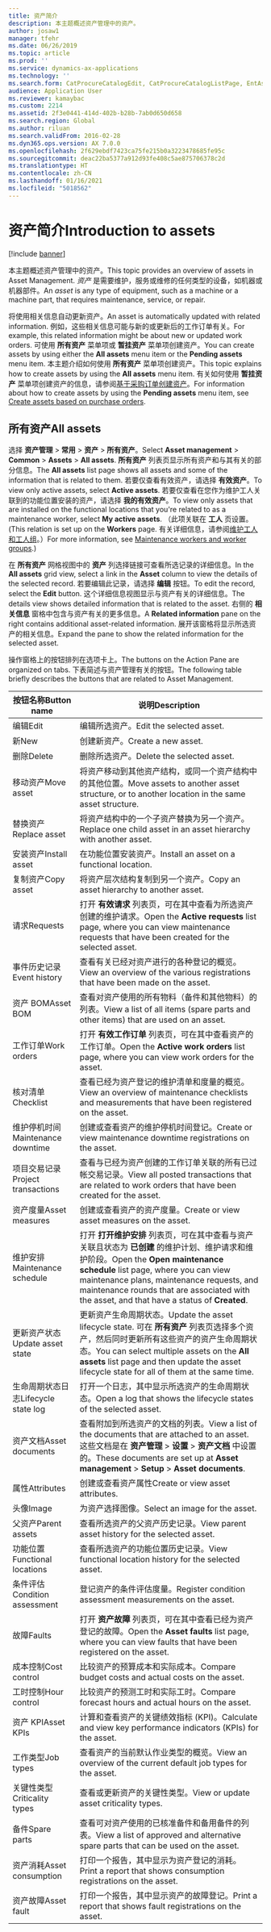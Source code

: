 ```yaml
---
title: 资产简介
description: 本主题概述资产管理中的资产。
author: josaw1
manager: tfehr
ms.date: 06/26/2019
ms.topic: article
ms.prod: ''
ms.service: dynamics-ax-applications
ms.technology: ''
ms.search.form: CatProcureCatalogEdit, CatProcureCatalogListPage, EntAssetTimeline, EntAssetObjectTableLookup, EntAssetObjectTableParent, EntAssetObjectOverview, EntAssetObjectImage, EntAssetObjectTable, EntAssetLifecycleStateLog, EntAssetObjectWorkOrderActive, EntAssetObjectAttribute
audience: Application User
ms.reviewer: kamaybac
ms.custom: 2214
ms.assetid: 2f3e0441-414d-402b-b28b-7ab0d650d658
ms.search.region: Global
ms.author: riluan
ms.search.validFrom: 2016-02-28
ms.dyn365.ops.version: AX 7.0.0
ms.openlocfilehash: 2f629ebdf7423ca75fe215b0a3223478685fe95c
ms.sourcegitcommit: deac22ba5377a912d93fe408c5ae875706378c2d
ms.translationtype: HT
ms.contentlocale: zh-CN
ms.lasthandoff: 01/16/2021
ms.locfileid: "5018562"
---
```

# <a name="introduction-to-assets"></a><span data-ttu-id="362a5-103">资产简介</span><span class="sxs-lookup"><span data-stu-id="362a5-103">Introduction to assets</span></span>

[!include [banner](../../includes/banner.md)]

 

<span data-ttu-id="362a5-104">本主题概述资产管理中的资产。</span><span class="sxs-lookup"><span data-stu-id="362a5-104">This topic provides an overview of assets in Asset Management.</span></span> <span data-ttu-id="362a5-105">*资产* 是需要维护，服务或维修的任何类型的设备，如机器或机器部件。</span><span class="sxs-lookup"><span data-stu-id="362a5-105">An *asset* is any type of equipment, such as a machine or a machine part, that requires maintenance, service, or repair.</span></span>

<span data-ttu-id="362a5-106">将使用相关信息自动更新资产。</span><span class="sxs-lookup"><span data-stu-id="362a5-106">An asset is automatically updated with related information.</span></span> <span data-ttu-id="362a5-107">例如，这些相关信息可能与新的或更新后的工作订单有关。</span><span class="sxs-lookup"><span data-stu-id="362a5-107">For example, this related information might be about new or updated work orders.</span></span> <span data-ttu-id="362a5-108">可使用 **所有资产** 菜单项或 **暂挂资产** 菜单项创建资产。</span><span class="sxs-lookup"><span data-stu-id="362a5-108">You can create assets by using either the **All assets** menu item or the **Pending assets** menu item.</span></span> <span data-ttu-id="362a5-109">本主题介绍如何使用 **所有资产** 菜单项创建资产。</span><span class="sxs-lookup"><span data-stu-id="362a5-109">This topic explains how to create assets by using the **All assets** menu item.</span></span> <span data-ttu-id="362a5-110">有关如何使用 **暂挂资产** 菜单项创建资产的信息，请参阅[基于采购订单创建资产](../objects/create-objects-based-on-purchase-orders.md)。</span><span class="sxs-lookup"><span data-stu-id="362a5-110">For information about how to create assets by using the **Pending assets** menu item, see [Create assets based on purchase orders](../objects/create-objects-based-on-purchase-orders.md).</span></span>

## <a name="all-assets"></a><span data-ttu-id="362a5-111">所有资产</span><span class="sxs-lookup"><span data-stu-id="362a5-111">All assets</span></span>

<span data-ttu-id="362a5-112">选择 **资产管理** \> **常用** \> **资产** \> **所有资产**。</span><span class="sxs-lookup"><span data-stu-id="362a5-112">Select **Asset management** \> **Common** \> **Assets** \> **All assets**.</span></span> <span data-ttu-id="362a5-113">**所有资产** 列表页显示所有资产和与其有关的部分信息。</span><span class="sxs-lookup"><span data-stu-id="362a5-113">The **All assets** list page shows all assets and some of the information that is related to them.</span></span> <span data-ttu-id="362a5-114">若要仅查看有效资产，请选择 **有效资产**。</span><span class="sxs-lookup"><span data-stu-id="362a5-114">To view only active assets, select **Active assets**.</span></span> <span data-ttu-id="362a5-115">若要仅查看在您作为维护工人关联到的功能位置安装的资产，请选择 **我的有效资产**。</span><span class="sxs-lookup"><span data-stu-id="362a5-115">To view only assets that are installed on the functional locations that you're related to as a maintenance worker, select **My active assets**.</span></span> <span data-ttu-id="362a5-116">（此项关联在 **工人** 页设置。</span><span class="sxs-lookup"><span data-stu-id="362a5-116">(This relation is set up on the **Workers** page.</span></span> <span data-ttu-id="362a5-117">有关详细信息，请参阅[维护工人和工人组](../setup-for-objects/workers-and-worker-groups.md)。）</span><span class="sxs-lookup"><span data-stu-id="362a5-117">For more information, see [Maintenance workers and worker groups](../setup-for-objects/workers-and-worker-groups.md).)</span></span>

<span data-ttu-id="362a5-118">在 **所有资产** 网格视图中的 **资产** 列选择链接可查看所选记录的详细信息。</span><span class="sxs-lookup"><span data-stu-id="362a5-118">In the **All assets** grid view, select a link in the **Asset** column to view the details of the selected record.</span></span> <span data-ttu-id="362a5-119">若要编辑此记录，请选择 **编辑** 按钮。</span><span class="sxs-lookup"><span data-stu-id="362a5-119">To edit the record, select the **Edit** button.</span></span> <span data-ttu-id="362a5-120">这个详细信息视图显示与资产有关的详细信息。</span><span class="sxs-lookup"><span data-stu-id="362a5-120">The details view shows detailed information that is related to the asset.</span></span> <span data-ttu-id="362a5-121">右侧的 **相关信息** 窗格中包含与资产有关的更多信息。</span><span class="sxs-lookup"><span data-stu-id="362a5-121">A **Related information** pane on the right contains additional asset-related information.</span></span> <span data-ttu-id="362a5-122">展开该窗格将显示所选资产的相关信息。</span><span class="sxs-lookup"><span data-stu-id="362a5-122">Expand the pane to show the related information for the selected asset.</span></span>

<span data-ttu-id="362a5-123">操作窗格上的按钮排列在选项卡上。</span><span class="sxs-lookup"><span data-stu-id="362a5-123">The buttons on the Action Pane are organized on tabs.</span></span> <span data-ttu-id="362a5-124">下表简述与资产管理有关的按钮。</span><span class="sxs-lookup"><span data-stu-id="362a5-124">The following table briefly describes the buttons that are related to Asset Management.</span></span>

| <span data-ttu-id="362a5-125">按钮名称</span><span class="sxs-lookup"><span data-stu-id="362a5-125">Button name</span></span>          | <span data-ttu-id="362a5-126">说明</span><span class="sxs-lookup"><span data-stu-id="362a5-126">Description</span></span>                                                                                                                                                       |
|----------------------|-------------------------------------------------------------------------------------------------------------------------------------------------------------------|
| <span data-ttu-id="362a5-127">编辑​​</span><span class="sxs-lookup"><span data-stu-id="362a5-127">Edit</span></span>                 | <span data-ttu-id="362a5-128">编辑所选资产。</span><span class="sxs-lookup"><span data-stu-id="362a5-128">Edit the selected asset.</span></span>                                                                                                                                         |
| <span data-ttu-id="362a5-129">新</span><span class="sxs-lookup"><span data-stu-id="362a5-129">New</span></span>                  | <span data-ttu-id="362a5-130">创建新资产。</span><span class="sxs-lookup"><span data-stu-id="362a5-130">Create a new asset.</span></span>                                                                                                                                                |
| <span data-ttu-id="362a5-131">删除</span><span class="sxs-lookup"><span data-stu-id="362a5-131">Delete</span></span>               | <span data-ttu-id="362a5-132">删除所选资产。</span><span class="sxs-lookup"><span data-stu-id="362a5-132">Delete the selected asset.</span></span>                                                                                                                                       |
| <span data-ttu-id="362a5-133">移动资产</span><span class="sxs-lookup"><span data-stu-id="362a5-133">Move asset</span></span>           | <span data-ttu-id="362a5-134">将资产移动到其他资产结构，或同一个资产结构中的其他位置。</span><span class="sxs-lookup"><span data-stu-id="362a5-134">Move assets to another asset structure, or to another location in the same asset structure.</span></span>                                                                                         |
| <span data-ttu-id="362a5-135">替换资产</span><span class="sxs-lookup"><span data-stu-id="362a5-135">Replace asset</span></span>        | <span data-ttu-id="362a5-136">将资产结构中的一个子资产替换为另一个资产。</span><span class="sxs-lookup"><span data-stu-id="362a5-136">Replace one child asset in an asset hierarchy with another asset.</span></span>                                                                                                  |
| <span data-ttu-id="362a5-137">安装资产</span><span class="sxs-lookup"><span data-stu-id="362a5-137">Install asset</span></span>        | <span data-ttu-id="362a5-138">在功能位置安装资产。</span><span class="sxs-lookup"><span data-stu-id="362a5-138">Install an asset on a functional location.</span></span>                                                                                                                          |
| <span data-ttu-id="362a5-139">复制资产</span><span class="sxs-lookup"><span data-stu-id="362a5-139">Copy asset</span></span>           | <span data-ttu-id="362a5-140">将资产层次结构复制到另一个资产。</span><span class="sxs-lookup"><span data-stu-id="362a5-140">Copy an asset hierarchy to another asset.</span></span>                                                                                                                          |
| <span data-ttu-id="362a5-141">请求</span><span class="sxs-lookup"><span data-stu-id="362a5-141">Requests</span></span>             | <span data-ttu-id="362a5-142">打开 **有效请求** 列表页，可在其中查看为所选资产创建的维护请求。</span><span class="sxs-lookup"><span data-stu-id="362a5-142">Open the **Active requests** list page, where you can view maintenance requests that have been created for the selected asset.</span></span>                                                                         |
| <span data-ttu-id="362a5-143">事件历史记录</span><span class="sxs-lookup"><span data-stu-id="362a5-143">Event history</span></span>        | <span data-ttu-id="362a5-144">查看有关已经对资产进行的各种登记的概览。</span><span class="sxs-lookup"><span data-stu-id="362a5-144">View an overview of the various registrations that have been made on the asset.</span></span>                                                                                                         |
| <span data-ttu-id="362a5-145">资产 BOM</span><span class="sxs-lookup"><span data-stu-id="362a5-145">Asset BOM</span></span>            | <span data-ttu-id="362a5-146">查看对资产使用的所有物料（备件和其他物料）的列表。</span><span class="sxs-lookup"><span data-stu-id="362a5-146">View a list of all items (spare parts and other items) that are used on an asset.</span></span>                                                                                  |
| <span data-ttu-id="362a5-147">工作订单</span><span class="sxs-lookup"><span data-stu-id="362a5-147">Work orders</span></span>          | <span data-ttu-id="362a5-148">打开 **有效工作订单** 列表页，可在其中查看资产的工作订单。</span><span class="sxs-lookup"><span data-stu-id="362a5-148">Open the **Active work orders** list page, where you can view work orders for the asset.</span></span>                                                                                        |
| <span data-ttu-id="362a5-149">核对清单</span><span class="sxs-lookup"><span data-stu-id="362a5-149">Checklist</span></span>            | <span data-ttu-id="362a5-150">查看已经为资产登记的维护清单和度量的概览。</span><span class="sxs-lookup"><span data-stu-id="362a5-150">View an overview of maintenance checklists and measurements that have been registered on the asset.</span></span>                                                                                                 |
| <span data-ttu-id="362a5-151">维护停机时间</span><span class="sxs-lookup"><span data-stu-id="362a5-151">Maintenance downtime</span></span> | <span data-ttu-id="362a5-152">创建或查看资产的维护停机时间登记。</span><span class="sxs-lookup"><span data-stu-id="362a5-152">Create or view maintenance downtime registrations on the asset.</span></span>                                                                                                       |
| <span data-ttu-id="362a5-153">项目交易记录</span><span class="sxs-lookup"><span data-stu-id="362a5-153">Project transactions</span></span> | <span data-ttu-id="362a5-154">查看与已经为资产创建的工作订单关联的所有已过帐交易记录。</span><span class="sxs-lookup"><span data-stu-id="362a5-154">View all posted transactions that are related to work orders that have been created for the asset.</span></span>                                                                                       |
| <span data-ttu-id="362a5-155">资产度量</span><span class="sxs-lookup"><span data-stu-id="362a5-155">Asset measures</span></span>       | <span data-ttu-id="362a5-156">创建或查看资产的资产度量。</span><span class="sxs-lookup"><span data-stu-id="362a5-156">Create or view asset measures on the asset.</span></span>                                                                                                               |
| <span data-ttu-id="362a5-157">维护安排</span><span class="sxs-lookup"><span data-stu-id="362a5-157">Maintenance schedule</span></span> | <span data-ttu-id="362a5-158">打开 **打开维护安排** 列表页，可在其中查看与资产关联且状态为 **已创建** 的维护计划、维护请求和维护阶段。</span><span class="sxs-lookup"><span data-stu-id="362a5-158">Open the **Open maintenance schedule** list page, where you can view maintenance plans, maintenance requests, and maintenance rounds that are associated with the asset, and that have a status of **Created**.</span></span> |
| <span data-ttu-id="362a5-159">更新资产状态</span><span class="sxs-lookup"><span data-stu-id="362a5-159">Update asset state</span></span>   | <span data-ttu-id="362a5-160">更新资产生命周期状态。</span><span class="sxs-lookup"><span data-stu-id="362a5-160">Update the asset lifecycle state.</span></span> <span data-ttu-id="362a5-161">可在 **所有资产** 列表页选择多个资产，然后同时更新所有这些资产的资产生命周期状态。</span><span class="sxs-lookup"><span data-stu-id="362a5-161">You can select multiple assets on the **All assets** list page and then update the asset lifecycle state for all of them at the same time.</span></span>              |
| <span data-ttu-id="362a5-162">生命周期状态日志</span><span class="sxs-lookup"><span data-stu-id="362a5-162">Lifecycle state log</span></span>  | <span data-ttu-id="362a5-163">打开一个日志，其中显示所选资产的生命周期状态。</span><span class="sxs-lookup"><span data-stu-id="362a5-163">Open a log that shows the lifecycle states of the selected asset.</span></span>                                                                                                                 |
| <span data-ttu-id="362a5-164">资产文档</span><span class="sxs-lookup"><span data-stu-id="362a5-164">Asset documents</span></span>      | <span data-ttu-id="362a5-165">查看附加到所选资产的文档的列表。</span><span class="sxs-lookup"><span data-stu-id="362a5-165">View a list of the documents that are attached to an asset.</span></span> <span data-ttu-id="362a5-166">这些文档是在 **资产管理** \> **设置** \> **资产文档** 中设置的。</span><span class="sxs-lookup"><span data-stu-id="362a5-166">These documents are set up at **Asset management** \> **Setup** \> **Asset documents**.</span></span>                 |
| <span data-ttu-id="362a5-167">属性</span><span class="sxs-lookup"><span data-stu-id="362a5-167">Attributes</span></span>           | <span data-ttu-id="362a5-168">创建或查看资产属性</span><span class="sxs-lookup"><span data-stu-id="362a5-168">Create or view asset attributes.</span></span>                                                                                                                             |
| <span data-ttu-id="362a5-169">头像</span><span class="sxs-lookup"><span data-stu-id="362a5-169">Image</span></span>                | <span data-ttu-id="362a5-170">为资产选择图像。</span><span class="sxs-lookup"><span data-stu-id="362a5-170">Select an image for the asset.</span></span>                                                                                                                                   |
| <span data-ttu-id="362a5-171">父资产</span><span class="sxs-lookup"><span data-stu-id="362a5-171">Parent assets</span></span>        | <span data-ttu-id="362a5-172">查看所选资产的父资产历史记录。</span><span class="sxs-lookup"><span data-stu-id="362a5-172">View parent asset history for the selected asset.</span></span>                                                                                                                |
| <span data-ttu-id="362a5-173">功能位置</span><span class="sxs-lookup"><span data-stu-id="362a5-173">Functional locations</span></span> | <span data-ttu-id="362a5-174">查看所选资产的功能位置历史记录。</span><span class="sxs-lookup"><span data-stu-id="362a5-174">View functional location history for the selected asset.</span></span>                                                                                                          |
| <span data-ttu-id="362a5-175">条件评估</span><span class="sxs-lookup"><span data-stu-id="362a5-175">Condition assessment</span></span> | <span data-ttu-id="362a5-176">登记资产的条件评估度量。</span><span class="sxs-lookup"><span data-stu-id="362a5-176">Register condition assessment measurements on the asset.</span></span>                                                                                                         |
| <span data-ttu-id="362a5-177">故障</span><span class="sxs-lookup"><span data-stu-id="362a5-177">Faults</span></span>               | <span data-ttu-id="362a5-178">打开 **资产故障** 列表页，可在其中查看已经为资产登记的故障。</span><span class="sxs-lookup"><span data-stu-id="362a5-178">Open the **Asset faults** list page,  where you can view faults that have been registered on the asset.</span></span>                                                                                             |
| <span data-ttu-id="362a5-179">成本控制</span><span class="sxs-lookup"><span data-stu-id="362a5-179">Cost control</span></span>         | <span data-ttu-id="362a5-180">比较资产的预算成本和实际成本。</span><span class="sxs-lookup"><span data-stu-id="362a5-180">Compare budget costs and actual costs on the asset.</span></span>                                                                                                              |
| <span data-ttu-id="362a5-181">工时控制</span><span class="sxs-lookup"><span data-stu-id="362a5-181">Hour control</span></span>         | <span data-ttu-id="362a5-182">比较资产的预测工时和实际工时。</span><span class="sxs-lookup"><span data-stu-id="362a5-182">Compare forecast hours and actual hours on the asset.</span></span>                                                                                                              |
| <span data-ttu-id="362a5-183">资产 KPI</span><span class="sxs-lookup"><span data-stu-id="362a5-183">Asset KPIs</span></span>           | <span data-ttu-id="362a5-184">计算和查看资产的关键绩效指标 (KPI)。</span><span class="sxs-lookup"><span data-stu-id="362a5-184">Calculate and view key performance indicators (KPIs) for the asset.</span></span>                                                                                              |
| <span data-ttu-id="362a5-185">工作类型</span><span class="sxs-lookup"><span data-stu-id="362a5-185">Job types</span></span>            | <span data-ttu-id="362a5-186">查看资产的当前默认作业类型的概览。</span><span class="sxs-lookup"><span data-stu-id="362a5-186">View an overview of the current default job types for the asset.</span></span>                                                                                                            |
| <span data-ttu-id="362a5-187">关键性类型</span><span class="sxs-lookup"><span data-stu-id="362a5-187">Criticality types</span></span>    | <span data-ttu-id="362a5-188">查看或更新资产的关键性类型。</span><span class="sxs-lookup"><span data-stu-id="362a5-188">View or update asset criticality types.</span></span>                                                                                                                              |
| <span data-ttu-id="362a5-189">备件</span><span class="sxs-lookup"><span data-stu-id="362a5-189">Spare parts</span></span>          | <span data-ttu-id="362a5-190">查看可对资产使用的已核准备件和备用备件的列表。</span><span class="sxs-lookup"><span data-stu-id="362a5-190">View a list of approved and alternative spare parts that can be used on the asset.</span></span>                                                                               |
| <span data-ttu-id="362a5-191">资产消耗</span><span class="sxs-lookup"><span data-stu-id="362a5-191">Asset consumption</span></span>    | <span data-ttu-id="362a5-192">打印一个报告，其中显示为资产登记的消耗。</span><span class="sxs-lookup"><span data-stu-id="362a5-192">Print a report that shows consumption registrations on the asset.</span></span>                                                                                                |
| <span data-ttu-id="362a5-193">资产故障</span><span class="sxs-lookup"><span data-stu-id="362a5-193">Asset fault</span></span>          | <span data-ttu-id="362a5-194">打印一个报告，其中显示资产的故障登记。</span><span class="sxs-lookup"><span data-stu-id="362a5-194">Print a report that shows fault registrations on the asset.</span></span>                                                                                                      |
